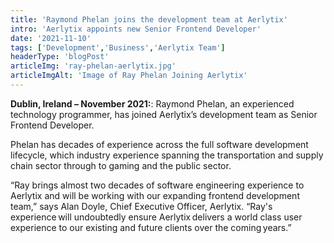```yaml
---
title: 'Raymond Phelan joins the development team at Aerlytix'
intro: 'Aerlytix appoints new Senior Frontend Developer'
date: '2021-11-10'
tags: ['Development','Business','Aerlytix Team']
headerType: 'blogPost'
articleImg: 'ray-phelan-aerlytix.jpg'
articleImgAlt: 'Image of Ray Phelan Joining Aerlytix'
---
```


**Dublin, Ireland – November 2021:**: Raymond Phelan, an experienced technology programmer, has joined Aerlytix’s development team as Senior Frontend Developer.

Phelan has decades of experience across the full software development lifecycle, which industry experience spanning the transportation and supply chain sector through to gaming and the public sector.

“Ray brings almost two decades of software engineering experience to Aerlytix and will be working with our expanding frontend development team,” says Alan Doyle, Chief Executive Officer, Aerlytix. “Ray's experience will undoubtedly ensure Aerlytix delivers a world class user experience to our existing and future clients over the coming years.”